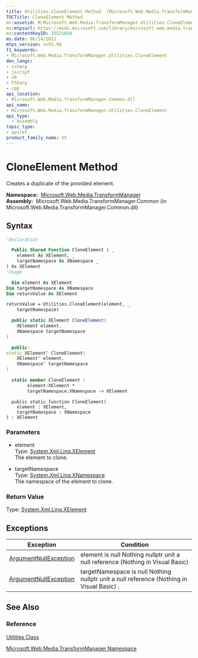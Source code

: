 ```yaml
---
title: Utilities.CloneElement Method  (Microsoft.Web.Media.TransformManager)
TOCTitle: CloneElement Method
ms:assetid: M:Microsoft.Web.Media.TransformManager.Utilities.CloneElement(System.Xml.Linq.XElement,System.Xml.Linq.XNamespace)
ms:mtpsurl: https://msdn.microsoft.com/library/microsoft.web.media.transformmanager.utilities.cloneelement(v=VS.90)
ms:contentKeyID: 35521016
ms.date: 06/14/2012
mtps_version: v=VS.90
f1_keywords:
- Microsoft.Web.Media.TransformManager.Utilities.CloneElement
dev_langs:
- csharp
- jscript
- vb
- FSharp
- cpp
api_location:
- Microsoft.Web.Media.TransformManager.Common.dll
api_name:
- Microsoft.Web.Media.TransformManager.Utilities.CloneElement
api_type:
  - Assembly
topic_type:
- apiref
product_family_name: VS
---
```


# CloneElement Method

Creates a duplicate of the provided element.

**Namespace:**  [Microsoft.Web.Media.TransformManager](microsoft-web-media-transformmanager-namespace.md)  
**Assembly:**  Microsoft.Web.Media.TransformManager.Common (in Microsoft.Web.Media.TransformManager.Common.dll)

## Syntax

```vb
'Declaration

  Public Shared Function CloneElement ( _
    element As XElement, _
    targetNamespace As XNamespace _
) As XElement
'Usage

  Dim element As XElement
Dim targetNamespace As XNamespace
Dim returnValue As XElement

returnValue = Utilities.CloneElement(element, _
    targetNamespace)
```

```csharp
  public static XElement CloneElement(
    XElement element,
    XNamespace targetNamespace
)
```

```cpp
  public:
static XElement^ CloneElement(
    XElement^ element, 
    XNamespace^ targetNamespace
)
```

``` fsharp
  static member CloneElement : 
        element:XElement * 
        targetNamespace:XNamespace -> XElement 
```

```jscript
  public static function CloneElement(
    element : XElement, 
    targetNamespace : XNamespace
) : XElement
```

### Parameters

  - element  
    Type: [System.Xml.Linq.XElement](https://msdn.microsoft.com/library/bb340098)  
    The element to clone.  

<!-- end list -->

  - targetNamespace  
    Type: [System.Xml.Linq.XNamespace](https://msdn.microsoft.com/library/bb291898)  
    The namespace of the element to clone.  

### Return Value

Type: [System.Xml.Linq.XElement](https://msdn.microsoft.com/library/bb340098)  

## Exceptions

|Exception|Condition|
|--- |--- |
|[ArgumentNullException](https://msdn.microsoft.com/library/27426hcy)|element is null Nothing nullptr unit a null reference (Nothing in Visual Basic)|
|[ArgumentNullException](https://msdn.microsoft.com/library/27426hcy)|targetNamespace is null Nothing nullptr unit a null reference (Nothing in Visual Basic) .|

## See Also

### Reference

[Utilities Class](utilities-class-microsoft-web-media-transformmanager.md)

[Microsoft.Web.Media.TransformManager Namespace](microsoft-web-media-transformmanager-namespace.md)
